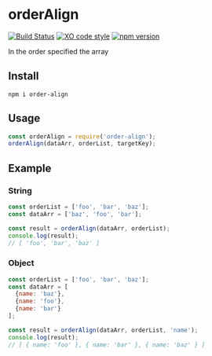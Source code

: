# orderAlign

[![Build Status](https://travis-ci.org/totora0155/order-align.svg?branch=master)](https://travis-ci.org/totora0155/order-align)
[![XO code style](https://img.shields.io/badge/code_style-XO-5ed9c7.svg)](https://github.com/sindresorhus/xo)
[![npm version](https://badge.fury.io/js/order-align.svg)](https://badge.fury.io/js/order-align)

In the order specified the array

## Install

```
npm i order-align
```

## Usage

```js
const orderAlign = require('order-align');
orderAlign(dataArr, orderList, targetKey);
```

## Example

### String

```js
const orderList = ['foo', 'bar', 'baz'];
const dataArr = ['baz', 'foo', 'bar'];

const result = orderAlign(dataArr, orderList);
console.log(result);
// [ 'foo', 'bar', 'baz' ]
```

### Object
```js
const orderList = ['foo', 'bar', 'baz'];
const dataArr = [
  {name: 'baz'},
  {name: 'foo'},
  {name: 'bar'}
];

const result = orderAlign(dataArr, orderList, 'name');
console.log(result);
// [ { name: 'foo' }, { name: 'bar' }, { name: 'baz' } ]
```
